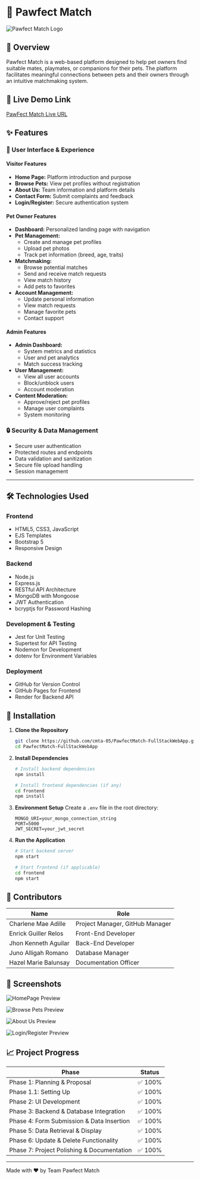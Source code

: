 # 🐾 Pawfect Match

![Pawfect Match Logo](/docs/pawfect-logo.png)

## 📌 Overview

Pawfect Match is a web-based platform designed to help pet owners find suitable mates, playmates, or companions for their pets. The platform facilitates meaningful connections between pets and their owners through an intuitive matchmaking system.

## 🌟 Live Demo Link

[PawFect Match Live URL](https://pawfectmatch-y2ol.onrender.com/)  


## ✨ Features

### 👤 User Interface & Experience

#### Visitor Features
- **Home Page:** Platform introduction and purpose
- **Browse Pets:** View pet profiles without registration
- **About Us:** Team information and platform details
- **Contact Form:** Submit complaints and feedback
- **Login/Register:** Secure authentication system

#### Pet Owner Features
- **Dashboard:** Personalized landing page with navigation
- **Pet Management:**
  - Create and manage pet profiles
  - Upload pet photos
  - Track pet information (breed, age, traits)
- **Matchmaking:**
  - Browse potential matches
  - Send and receive match requests
  - View match history
  - Add pets to favorites
- **Account Management:**
  - Update personal information
  - View match requests
  - Manage favorite pets
  - Contact support

#### Admin Features
- **Admin Dashboard:**
  - System metrics and statistics
  - User and pet analytics
  - Match success tracking
- **User Management:**
  - View all user accounts
  - Block/unblock users
  - Account moderation
- **Content Moderation:**
  - Approve/reject pet profiles
  - Manage user complaints
  - System monitoring

### 🔒 Security & Data Management
- Secure user authentication
- Protected routes and endpoints
- Data validation and sanitization
- Secure file upload handling
- Session management

---

## 🛠️ Technologies Used

### Frontend
- HTML5, CSS3, JavaScript
- EJS Templates
- Bootstrap 5
- Responsive Design

### Backend
- Node.js
- Express.js
- RESTful API Architecture
- MongoDB with Mongoose
- JWT Authentication
- bcryptjs for Password Hashing

### Development & Testing
- Jest for Unit Testing
- Supertest for API Testing
- Nodemon for Development
- dotenv for Environment Variables

### Deployment
- GitHub for Version Control
- GitHub Pages for Frontend
- Render for Backend API

## 🚀 Installation

1. **Clone the Repository**
   ```bash
   git clone https://github.com/cmta-05/PawfectMatch-FullStackWebApp.git
   cd PawfectMatch-FullStackWebApp
   ```

2. **Install Dependencies**
   ```bash
   # Install backend dependencies
   npm install

   # Install frontend dependencies (if any)
   cd frontend
   npm install
   ```

3. **Environment Setup**
   Create a `.env` file in the root directory:
   ```
   MONGO_URI=your_mongo_connection_string
   PORT=5000
   JWT_SECRET=your_jwt_secret
   ```

4. **Run the Application**
   ```bash
   # Start backend server
   npm start

   # Start frontend (if applicable)
   cd frontend
   npm start
   ```

## 👥 Contributors

| Name                     | Role                            |
|--------------------------|---------------------------------|
| Charlene Mae Adille     | Project Manager, GitHub Manager |
| Enrick Guiller Relos    | Front-End Developer             |
| Jhon Kenneth Aguilar    | Back-End Developer              |
| Juno Alligah Romano     | Database Manager                |
| Hazel Marie Balunsay    | Documentation Officer           |

## 📸 Screenshots

![HomePage Preview](/docs/HomePage_Screenshot.png)

![Browse Pets Preview](/docs/BrowsePets_Screenshot.png)

![About Us Preview](/docs/AboutUs_Screenshot.png)

![Login/Register Preview](/docs/LoginRegister_Screenshot.png)


## 📈 Project Progress

| Phase                                     | Status  |
|------------------------------------------|---------|
| Phase 1: Planning & Proposal              | ✅ 100% |
| Phase 1.1: Setting Up                     | ✅ 100% |
| Phase 2: UI Development                   | ✅ 100% |
| Phase 3: Backend & Database Integration   | ✅ 100% |
| Phase 4: Form Submission & Data Insertion | ✅ 100% |
| Phase 5: Data Retrieval & Display         | ✅ 100% |
| Phase 6: Update & Delete Functionality    | ✅ 100% |
| Phase 7: Project Polishing & Documentation| ✅ 100% |

---

Made with ❤️ by Team Pawfect Match